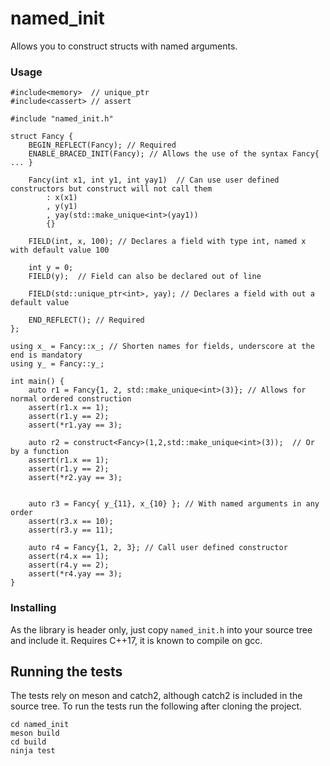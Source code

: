 # named_init
Allows you to construct structs with named arguments.

### Usage
```
#include<memory>  // unique_ptr
#include<cassert> // assert

#include "named_init.h"

struct Fancy {
	BEGIN_REFLECT(Fancy); // Required
	ENABLE_BRACED_INIT(Fancy); // Allows the use of the syntax Fancy{ ... }

	Fancy(int x1, int y1, int yay1)  // Can use user defined constructors but construct will not call them
		: x(x1)
		, y(y1)
		, yay(std::make_unique<int>(yay1))
		{}

	FIELD(int, x, 100); // Declares a field with type int, named x with default value 100

	int y = 0;
	FIELD(y);  // Field can also be declared out of line

	FIELD(std::unique_ptr<int>, yay); // Declares a field with out a default value

	END_REFLECT(); // Required
};

using x_ = Fancy::x_; // Shorten names for fields, underscore at the end is mandatory
using y_ = Fancy::y_;

int main() {
	auto r1 = Fancy{1, 2, std::make_unique<int>(3)}; // Allows for normal ordered construction 
	assert(r1.x == 1);
	assert(r1.y == 2);
	assert(*r1.yay == 3);

	auto r2 = construct<Fancy>(1,2,std::make_unique<int>(3));  // Or by a function
	assert(r1.x == 1);
	assert(r1.y == 2);
	assert(*r2.yay == 3);


	auto r3 = Fancy{ y_{11}, x_{10} }; // With named arguments in any order
	assert(r3.x == 10);
	assert(r3.y == 11);

	auto r4 = Fancy{1, 2, 3}; // Call user defined constructor
	assert(r4.x == 1);
	assert(r4.y == 2);
	assert(*r4.yay == 3);
}

```

### Installing
As the library is header only, just copy `named_init.h` into your source tree and include it.
Requires C++17, it is known to compile on gcc.

## Running the tests
The tests rely on meson and catch2, although catch2 is included in the source tree.
To run the tests run the following after cloning the project.
```
cd named_init
meson build
cd build
ninja test
```

